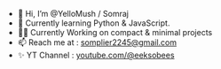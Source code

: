 - 👋 Hi, I’m @YelloMush / Somraj
- 🌱 Currently learning Python & JavaScript.
- 👷‍♂️ Currently Working on compact & minimal projects
- 📫 Reach me at : somplier2245@gmail.com
- ✨ YT Channel : [youtube.com/@eeksobees](https://www.youtube.com/@eeksobees)

<!---
YelloMush/YelloMush is a ✨ special ✨ repository because its `README.md` (this file) appears on your GitHub profile.
You can click the Preview link to take a look at your changes.
--->
